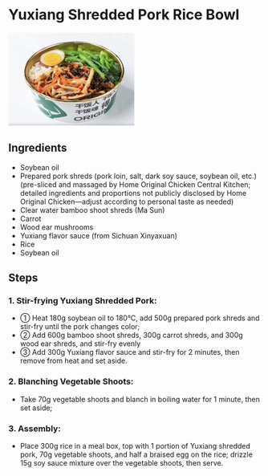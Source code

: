 # Yuxiang Shredded Pork Rice Bowl

![Yuxiang Shredded Pork Rice Bowl](../../images/%E9%B1%BC%E9%A6%99%E8%82%89%E4%B8%9D%E7%9B%96%E9%A5%AD.png)


## Ingredients
- Soybean oil
- Prepared pork shreds (pork loin, salt, dark soy sauce, soybean oil, etc.) (pre-sliced and massaged by Home Original Chicken Central Kitchen; detailed ingredients and proportions not publicly disclosed by Home Original Chicken—adjust according to personal taste as needed)
- Clear water bamboo shoot shreds (Ma Sun)
- Carrot
- Wood ear mushrooms
- Yuxiang flavor sauce (from Sichuan Xinyaxuan)
- Rice
- Soybean oil

## Steps
### 1. Stir-frying Yuxiang Shredded Pork:
- ① Heat 180g soybean oil to 180℃, add 500g prepared pork shreds and stir-fry until the pork changes color;
- ② Add 600g bamboo shoot shreds, 300g carrot shreds, and 300g wood ear shreds, and stir-fry evenly
- ③ Add 300g Yuxiang flavor sauce and stir-fry for 2 minutes, then remove from heat and set aside.

### 2. Blanching Vegetable Shoots:
- Take 70g vegetable shoots and blanch in boiling water for 1 minute, then set aside;

### 3. Assembly:
- Place 300g rice in a meal box, top with 1 portion of Yuxiang shredded pork, 70g vegetable shoots, and half a braised egg on the rice; drizzle 15g soy sauce mixture over the vegetable shoots, then serve.
